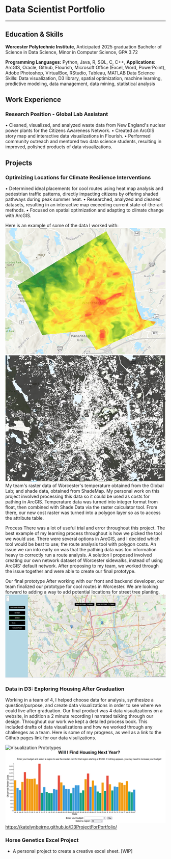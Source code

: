 # Data Scientist Portfolio
---
## Education &  Skills
**Worcester Polytechnic Institute**, Anticipated 2025 graduation
Bachelor of Science in Data Science, Minor in Computer Science, GPA 3.72

**Programming Languages:** Python, Java, R, SQL, C, C++, 
**Applications:** ArcGIS, Oracle, Github, Flourish, Microsoft Office (Excel, Word, PowerPoint), Adobe Photoshop, VirtualBox, RStudio, Tableau, MATLAB
Data Science Skills: Data visualization, D3 library, spatial optimization, machine learning, predictive modeling, data management, data mining, statistical analysis

## Work Experience
### Research Position - Global Lab Assistant
•	Cleaned, visualized, and analyzed waste data from New England's nuclear power plants for the Citizens Awareness Network.
•	Created an ArcGIS story map and interactive data visualizations in Flourish.
•	Performed community outreach and mentored two data science students, resulting in improved, polished products of data visualizations. 

## Projects
### Optimizing Locations for Climate Resilience Interventions
•	Determined ideal placements for cool routes using heat map analysis and pedestrian traffic patterns, directly impacting citizens by offering shaded pathways during peak summer heat.
•	Researched, analyzed and cleaned datasets, resulting in an interactive map exceeding current state-of-the-art methods. 
•	Focused on spatial optimization and adapting to climate change with ArcGIS.

Here is an example of some of the data I worked with: 
![Raster Data](pngs/temperature.PNG)
![Shade Data](pngs/shade.PNG)
My team's raster data of Worcester's temperature obtained from the Global Lab; and shade data, obtained from ShadeMap. My personal work on this project involved processing this data so it could be used as costs for pathing in ArcGIS. Temperature data was turned into integer format from float, then combined with Shade Data via the raster calculator tool. From there, our new cost raster was turned into a polygon layer so as to access the attribute table. 

Process
There was a lot of useful trial and error throughout this project. The best example of my learning process throughout is how we picked the tool we would use. There were several options in ArcGIS, and I decided which tool would be best to use; the route analysis tool with polygon costs. An issue we ran into early on was that the pathing data was too information heavy to correctly run a route analysis. A solution I proposed involved creating our own network dataset of Worcester sidewalks, instead of using ArcGIS' default network. After proposing to my team, we worked through the issue together and were able to create our final prototype. 

Our final prototype
After working with our front and backend developer, our team finalized our prototype for cool routes in Worcester. We are looking forward to adding a way to add potential locations for street tree planting. 
![Final Website](pngs/FinalProduct.PNG)

### Data in D3: Exploring Housing After Graduation
Working in a team of 4, I helped choose data for analysis, synthesize a question/purpose, and create data visualizations in order to see where we could live after graduation. Our final product was 4 data visualizations on a website, in addition a 2 minute recording I narrated talking through our design. 
Throughout our work we kept a detailed process book. This included drafts of data visualizations and how we worked through any challenges as a team. Here is some of my progress, as well as a link to the Github pages link for our data visulizations. 

![Visualization Prototypes](pngs/VisualizationSketches.PNG)
![Housing Graph](pngs/Housing.PNG)
https://katelynbeirne.github.io/D3ProjectForPortfolio/ 


### Horse Genetics Excel Project
 - A personal project to create a creative excel sheet. [WIP]
